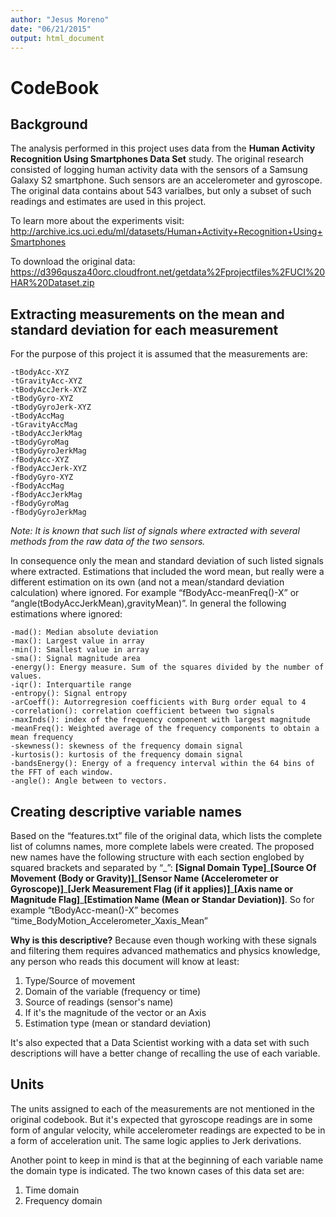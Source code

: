 ```yaml
---
author: "Jesus Moreno"
date: "06/21/2015"
output: html_document
---
```


# CodeBook

## Background

The analysis performed in this project uses data from the **Human Activity Recognition Using Smartphones Data Set** study. The original research consisted of logging human activity data with the sensors of a Samsung Galaxy S2 smartphone. Such sensors are an accelerometer and gyroscope. The original data contains about 543 varialbes, but only a subset of such readings and estimates are used in this project.

To learn more about the experiments visit: <http://archive.ics.uci.edu/ml/datasets/Human+Activity+Recognition+Using+Smartphones>

To download the original data:
<https://d396qusza40orc.cloudfront.net/getdata%2Fprojectfiles%2FUCI%20HAR%20Dataset.zip>



## Extracting measurements on the mean and standard deviation for each measurement

For the purpose of this project it is assumed that the measurements are:

	-tBodyAcc-XYZ
	-tGravityAcc-XYZ
	-tBodyAccJerk-XYZ
	-tBodyGyro-XYZ
	-tBodyGyroJerk-XYZ
	-tBodyAccMag
	-tGravityAccMag
	-tBodyAccJerkMag
	-tBodyGyroMag
	-tBodyGyroJerkMag
	-fBodyAcc-XYZ
	-fBodyAccJerk-XYZ
	-fBodyGyro-XYZ
	-fBodyAccMag
	-fBodyAccJerkMag
	-fBodyGyroMag
	-fBodyGyroJerkMag

*Note: It is known that such list of signals where extracted with several methods from the raw data of the two sensors.* 

In consequence only the mean and standard deviation of such listed signals where extracted. Estimations that included the word mean, but really were a different estimation on its own (and not a mean/standard deviation calculation) where ignored. For example “fBodyAcc-meanFreq()-X” or “angle(tBodyAccJerkMean),gravityMean)”. In general the following estimations where ignored:

	-mad(): Median absolute deviation 
	-max(): Largest value in array
	-min(): Smallest value in array
	-sma(): Signal magnitude area
	-energy(): Energy measure. Sum of the squares divided by the number of values. 
	-iqr(): Interquartile range 
	-entropy(): Signal entropy
	-arCoeff(): Autorregresion coefficients with Burg order equal to 4
	-correlation(): correlation coefficient between two signals
	-maxInds(): index of the frequency component with largest magnitude
	-meanFreq(): Weighted average of the frequency components to obtain a mean frequency
	-skewness(): skewness of the frequency domain signal 
	-kurtosis(): kurtosis of the frequency domain signal 
	-bandsEnergy(): Energy of a frequency interval within the 64 bins of the FFT of each window.
	-angle(): Angle between to vectors.


## Creating descriptive variable names 

Based on the “features.txt” file of the original data, which lists the complete list of columns names, more complete labels were created. The proposed new names have the following structure with each section englobed by squared brackets and separated by  “\_”: **[Signal Domain Type]**\_**[Source Of Movement (Body or Gravity)]**\_**[Sensor Name (Accelerometer or Gyroscope)]**\_**[Jerk Measurement Flag (if it applies)]**\_**[Axis name or Magnitude Flag]**\_**[Estimation Name (Mean or Standar Deviation)]**. So for example “tBodyAcc-mean()-X” becomes “time\_BodyMotion\_Accelerometer\_Xaxis_Mean”

**Why is this descriptive?** Because even though working with these signals and filtering them requires advanced mathematics and physics knowledge, any person who reads this document will know at least:
	
1. Type/Source of movement
2. Domain of the variable (frequency or time)
3. Source of readings (sensor's name)
4. If it's the magnitude of the vector or an Axis
5. Estimation type (mean or standard deviation)

It's also expected that a Data Scientist working with a data set with such descriptions will have a better change of recalling the use of each variable.

## Units

The units assigned to each of the measurements are not mentioned in the original codebook. But it's expected that gyroscope readings are in some form of angular velocity, while accelerometer readings are expected to be in a form of acceleration unit. The same logic applies to Jerk derivations.

Another point to keep in mind is that at the beginning of each variable name the domain type is indicated. The two known cases of this data set are:

1. Time domain
2. Frequency domain